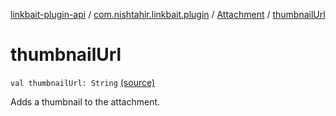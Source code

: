 [linkbait-plugin-api](../../index.md) / [com.nishtahir.linkbait.plugin](../index.md) / [Attachment](index.md) / [thumbnailUrl](.)


# thumbnailUrl

`val thumbnailUrl: String` [(source)](https://gitlab.com/nishtahir/linkbait/tree/master/linkbait-plugin-api/src/main/kotlin//com/nishtahir/linkbait/plugin/Attachment.kt#L37)

Adds a thumbnail to the attachment.



